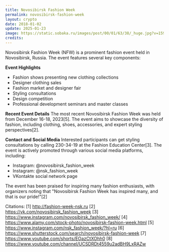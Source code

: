 ```yaml
---
title: Novosibirsk Fashion Week
permalink: novosibirsk-fashion-week
layout: crypto
date: 2018-01-02
update: 2025-01-23
image: https://static.sobaka.ru/images/post/00/01/63/38/_huge.jpg?v=1594891809
credits:
---
```


Novosibirsk Fashion Week (NFW) is a prominent fashion event held in Novosibirsk, Russia. The event features several key components:

**Event Highlights**
- Fashion shows presenting new clothing collections
- Designer clothing sales
- Fashion market and designer fair
- Styling consultations
- Design competition
- Professional development seminars and master classes

**Recent Event Details**
The most recent Novosibirsk Fashion Week was held from December 16-18, 2023[5]. The event aims to showcase the diversity of fashion, including clothing, shoes, accessories, and expert styling perspectives[2].

**Contact and Social Media**
Interested participants can get styling consultations by calling 230-34-19 at the Fashion Education Center[3]. The event is actively promoted through various social media platforms, including:
- Instagram: @novosibirsk_fashion_week
- Instagram: @nsk_fashion_week
- VKontakte social network page

The event has been praised for inspiring many fashion enthusiasts, with organizers noting that "Novosibirsk Fashion Week has inspired many, and that is our pride!"[2]

Citations:
[1] http://fashion-week-nsk.ru
[2] https://vk.com/novosibirsk_fashion_week
[3] https://www.instagram.com/novosibirsk_fashion_week/
[4] https://www.alamy.com/stock-photo/novosibirsk-fashion-week.html
[5] https://www.instagram.com/nsk_fashion_week/?hl=ru
[6] https://www.shutterstock.com/search/novosibirsk-fashion-week
[7] https://www.youtube.com/shorts/EOazCtXOhh0
[8] https://www.youtube.com/channel/UCSDRDt4559u2adBH9LxRAZw
